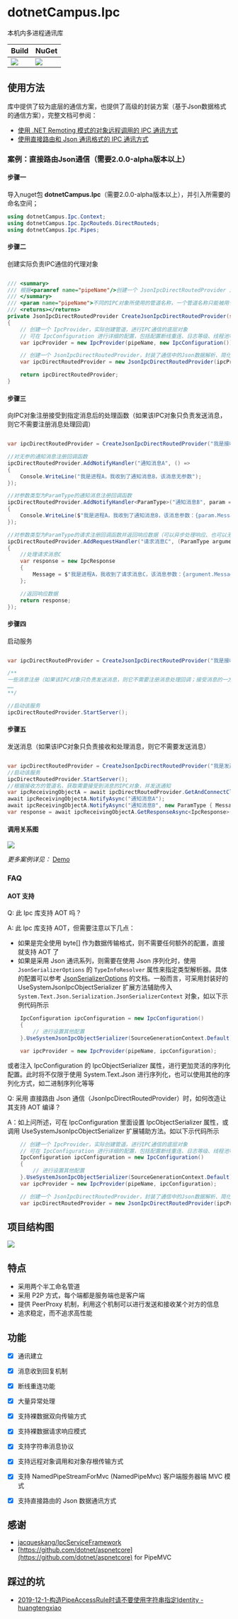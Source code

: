 ﻿# dotnetCampus.Ipc

本机内多进程通讯库

| Build | NuGet |
|--|--|
|![](https://github.com/dotnet-campus/dotnetCampus.Ipc/workflows/.NET%20Core/badge.svg)|[![](https://img.shields.io/nuget/v/dotnetCampus.Ipc.svg)](https://www.nuget.org/packages/dotnetCampus.Ipc)|


## 使用方法

库中提供了较为底层的通信方案，也提供了高级的封装方案（基于Json数据格式的通信方案），完整文档可参阅：

- [使用 .NET Remoting 模式的对象远程调用的 IPC 通讯方式](./docs/IpcRemotingObject.md)
- [使用直接路由和 Json 通讯格式的 IPC 通讯方式](./docs/JsonIpcDirectRouted.md)

### 案例：直接路由Json通信（需要2.0.0-alpha版本以上）

#### 步骤一

导入nuget包 **dotnetCampus.Ipc**（需要2.0.0-alpha版本以上），并引入所需要的命名空间；

``` C#
using dotnetCampus.Ipc.Context;
using dotnetCampus.Ipc.IpcRouteds.DirectRouteds;
using dotnetCampus.Ipc.Pipes;
```

#### 步骤二

创建实际负责IPC通信的代理对象

``` C#

/// <summary>
/// 根据<paramref name="pipeName"/>创建一个 JsonIpcDirectRoutedProvider 对象
/// </summary>
/// <param name="pipeName">不同的IPC对象所使用的管道名称，一个管道名称只能被用于一个IPC对象</param>
/// <returns></returns>
private JsonIpcDirectRoutedProvider CreateJsonIpcDirectRoutedProvider(string pipeName)
{
    // 创建一个 IpcProvider，实际创建管道，进行IPC通信的底层对象
    // 可在 IpcConfiguration 进行详细的配置，包括配置断线重连、日志等级、线程池等等
    var ipcProvider = new IpcProvider(pipeName, new IpcConfiguration());

    // 创建一个 JsonIpcDirectRoutedProvider，封装了通信中的Json数据解析、简化方法调用
    var ipcDirectRoutedProvider = new JsonIpcDirectRoutedProvider(ipcProvider);

    return ipcDirectRoutedProvider;
}

```

#### 步骤三

向IPC对象注册接受到指定消息后的处理函数（如果该IPC对象只负责发送消息，则它不需要注册消息处理回调）

``` C#

var ipcDirectRoutedProvider = CreateJsonIpcDirectRoutedProvider("我是接收消息的IPC对象");

//对无参的通知消息注册回调函数
ipcDirectRoutedProvider.AddNotifyHandler("通知消息A", () => 
{
    Console.WriteLine("我是进程A，我收到了通知消息B，该消息无参数");
});

//对参数类型为ParamType的通知消息注册回调函数
ipcDirectRoutedProvider.AddNotifyHandler<ParamType>("通知消息B", param => 
{
    Console.WriteLine($"我是进程A，我收到了通知消息B，该消息参数：{param.Message}");
});

//对参数类型为ParamType的请求注册回调函数并返回响应数据（可以异步处理响应、也可以无参）
ipcDirectRoutedProvider.AddRequestHandler("请求消息C", (ParamType argument) =>
{
    //处理请求消息C
    var response = new IpcResponse
    {
        Message = $"我是进程A，我收到了请求消息C，该消息参数：{argument.Message}"
    };

    //返回响应数据
    return response;
});

```

#### 步骤四

启动服务

``` C#

var ipcDirectRoutedProvider = CreateJsonIpcDirectRoutedProvider("我是接收消息的IPC对象");

/**
一些消息注册（如果该IPC对象只负责发送消息，则它不需要注册消息处理回调；接受消息的一方需要注册接收到消息后的处理函数）
……
**/

//启动该服务
ipcDirectRoutedProvider.StartServer();

```

#### 步骤五

发送消息（如果该IPC对象只负责接收和处理消息，则它不需要发送消息）

``` C#

var ipcDirectRoutedProvider = CreateJsonIpcDirectRoutedProvider("我是发送消息的IPC对象");
//启动该服务
ipcDirectRoutedProvider.StartServer();
//根据接收方的管道名，获取需要接受到消息的IPC对象，并发送通知
var ipcReceivingObjectA = await ipcDirectRoutedProvider.GetAndConnectClientAsync("我是接收消息的IPC对象");
await ipcReceivingObjectA.NotifyAsync("通知消息A");
await ipcReceivingObjectA.NotifyAsync("通知消息B", new ParamType { Message = "我发送的通知消息是XXX" });
var response = await ipcReceivingObjectA.GetResponseAsync<IpcResponse>("请求消息C", new ParamType { Message = "我发送的请求消息XXX" });

```

#### 调用关系图

![](./docs/image/README/zh-CN/sample0.png)

*更多案例详见：* [Demo](https://github.com/dotnet-campus/dotnetCampus.Ipc/tree/master/demo)

### FAQ

#### AOT 支持

Q: 此 Ipc 库支持 AOT 吗？

A: 此 Ipc 库支持 AOT，但需要注意以下几点：

- 如果是完全使用 byte[] 作为数据传输格式，则不需要任何额外的配置，直接就支持 AOT 了
- 如果是采用 Json 通讯系列，则需要在使用 Json 序列化时，使用 `JsonSerializerOptions` 的 `TypeInfoResolver` 属性来指定类型解析器。具体的配置可以参考 [JsonSerializerOptions](https://learn.microsoft.com/dotnet/api/system.text.json.jsonserializeroptions?view=dotnet-plat-ext-7.0) 的文档。一般而言，可采用封装好的 UseSystemJsonIpcObjectSerializer 扩展方法辅助传入 `System.Text.Json.Serialization.JsonSerializerContext` 对象，如以下示例代码所示

``` C#
    IpcConfiguration ipcConfiguration = new IpcConfiguration()
    {
        // 进行设置其他配置
    }.UseSystemJsonIpcObjectSerializer(SourceGenerationContext.Default);

    var ipcProvider = new IpcProvider(pipeName, ipcConfiguration);
```

或者注入 IpcConfiguration 的 IpcObjectSerializer 属性，进行更加灵活的序列化配置。此时将不仅限于使用 System.Text.Json 进行序列化，也可以使用其他的序列化方式，如二进制序列化等等

Q: 采用 直接路由 Json 通信（JsonIpcDirectRoutedProvider）时，如何改造让其支持 AOT 编译？

A：如上问所述，可在 IpcConfiguration 里面设置 IpcObjectSerializer 属性，或调用 UseSystemJsonIpcObjectSerializer 扩展辅助方法。如以下示代码所示

``` C#
    // 创建一个 IpcProvider，实际创建管道，进行IPC通信的底层对象
    // 可在 IpcConfiguration 进行详细的配置，包括配置断线重连、日志等级、线程池等等
    IpcConfiguration ipcConfiguration = new IpcConfiguration()
    {
        // 进行设置其他配置
    }.UseSystemJsonIpcObjectSerializer(SourceGenerationContext.Default);
    var ipcProvider = new IpcProvider(pipeName, ipcConfiguration);

    // 创建一个 JsonIpcDirectRoutedProvider，封装了通信中的Json数据解析、简化方法调用
    var ipcDirectRoutedProvider = new JsonIpcDirectRoutedProvider(ipcProvider);
```


## 项目结构图

![](./docs/image/README/zh-CN/Architecture0.png)

## 特点

- 采用两个半工命名管道
- 采用 P2P 方式，每个端都是服务端也是客户端
- 提供 PeerProxy 机制，利用这个机制可以进行发送和接收某个对方的信息
- 追求稳定，而不追求高性能

## 功能

- [x] 通讯建立
- [x] 消息收到回复机制
- [x] 断线重连功能
- [x] 大量异常处理

- [x] 支持裸数据双向传输方式
- [x] 支持裸数据请求响应模式
- [x] 支持字符串消息协议
- [x] 支持远程对象调用和对象存根传输方式
- [x] 支持 NamedPipeStreamForMvc (NamedPipeMvc) 客户端服务器端 MVC 模式
- [x] 支持直接路由的 Json 数据通讯方式


## 感谢

- [jacqueskang/IpcServiceFramework](https://github.com/jacqueskang/IpcServiceFramework)
- [https://github.com/dotnet/aspnetcore](https://github.com/dotnet/aspnetcore) for PipeMVC

## 踩过的坑

- [2019-12-1-构造PipeAccessRule时请不要使用字符串指定Identity - huangtengxiao](https://huangtengxiao.gitee.io/post/%E6%9E%84%E9%80%A0PipeAccessRule%E6%97%B6%E8%AF%B7%E4%B8%8D%E8%A6%81%E4%BD%BF%E7%94%A8%E5%AD%97%E7%AC%A6%E4%B8%B2%E6%8C%87%E5%AE%9AIdentity.html)
